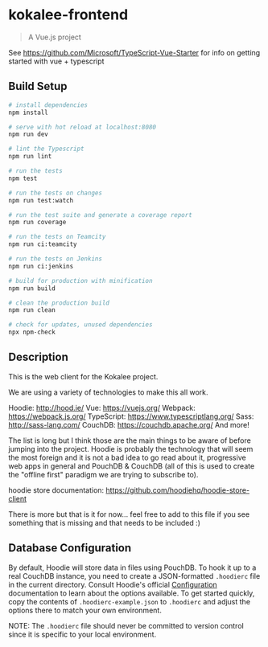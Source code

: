 # kokalee-frontend

> A Vue.js project

See https://github.com/Microsoft/TypeScript-Vue-Starter for info on getting started with vue + typescript

## Build Setup

``` bash
# install dependencies
npm install

# serve with hot reload at localhost:8080
npm run dev

# lint the Typescript
npm run lint

# run the tests
npm test

# run the tests on changes
npm run test:watch

# run the test suite and generate a coverage report
npm run coverage

# run the tests on Teamcity
npm run ci:teamcity

# run the tests on Jenkins
npm run ci:jenkins

# build for production with minification
npm run build

# clean the production build
npm run clean

# check for updates, unused dependencies
npx npm-check
```

## Description

This is the web client for the Kokalee project.

We are using a variety of technologies to make this all work.

Hoodie: http://hood.ie/
Vue: https://vuejs.org/
Webpack: https://webpack.js.org/
TypeScript: https://www.typescriptlang.org/
Sass: http://sass-lang.com/
CouchDB: https://couchdb.apache.org/
And more!

The list is long but I think those are the main things to be aware of
before jumping into the project. Hoodie is probably the technology that will
seem the most foreign and it is not a bad idea to go read about it, progressive
web apps in general and PouchDB & CouchDB (all of this is used to create the
"offline first" paradigm we are trying to subscribe to).

hoodie store documentation:
https://github.com/hoodiehq/hoodie-store-client

There is more but that is it for now... feel free to add to this file if you
see something that is missing and that needs to be included :)

## Database Configuration

By default, Hoodie will store data in files using PouchDB. To hook it up to a real CouchDB instance, you need to create
a JSON-formatted `.hoodierc` file in the current directory. Consult Hoodie's official
[Configuration](http://docs.hood.ie/en/latest/guides/configuration.html) documentation to learn about the options
available. To get started quickly, copy the contents of `.hoodierc-example.json` to `.hoodierc` and adjust the options
there to match your own environment.

NOTE: The `.hoodierc` file should never be committed to version control since it is specific to your local environment.
